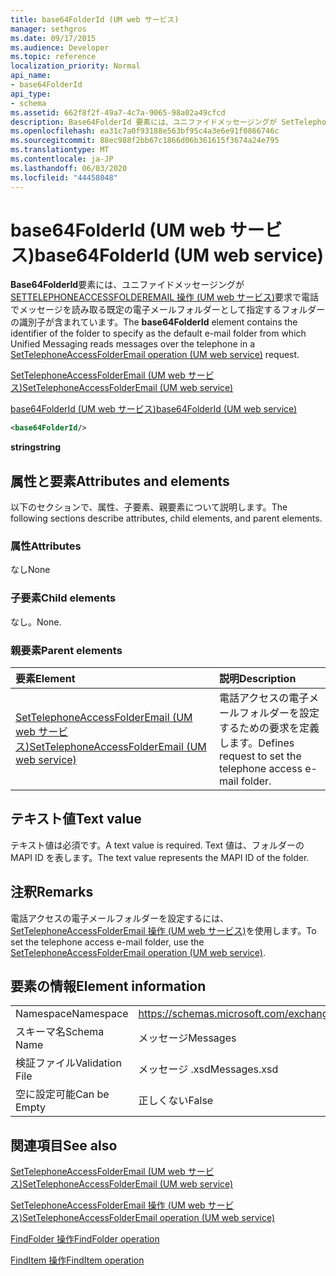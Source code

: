 ```yaml
---
title: base64FolderId (UM web サービス)
manager: sethgros
ms.date: 09/17/2015
ms.audience: Developer
ms.topic: reference
localization_priority: Normal
api_name:
- base64FolderId
api_type:
- schema
ms.assetid: 662f8f2f-49a7-4c7a-9065-98a02a49cfcd
description: Base64FolderId 要素には、ユニファイドメッセージングが SetTelephoneAccessFolderEmail 操作 (UM web サービス) 要求で電話でメッセージを読み取る既定の電子メールフォルダーとして指定するフォルダーの識別子が含まれています。
ms.openlocfilehash: ea31c7a0f93188e563bf95c4a3e6e91f0866746c
ms.sourcegitcommit: 88ec988f2bb67c1866d06b361615f3674a24e795
ms.translationtype: MT
ms.contentlocale: ja-JP
ms.lasthandoff: 06/03/2020
ms.locfileid: "44458048"
---
```

# <a name="base64folderid-um-web-service"></a><span data-ttu-id="a8783-103">base64FolderId (UM web サービス)</span><span class="sxs-lookup"><span data-stu-id="a8783-103">base64FolderId (UM web service)</span></span>

<span data-ttu-id="a8783-104">**Base64FolderId**要素には、ユニファイドメッセージングが[SETTELEPHONEACCESSFOLDEREMAIL 操作 (UM web サービス)](settelephoneaccessfolderemail-operation-um-web-service.md)要求で電話でメッセージを読み取る既定の電子メールフォルダーとして指定するフォルダーの識別子が含まれています。</span><span class="sxs-lookup"><span data-stu-id="a8783-104">The **base64FolderId** element contains the identifier of the folder to specify as the default e-mail folder from which Unified Messaging reads messages over the telephone in a [SetTelephoneAccessFolderEmail operation (UM web service)](settelephoneaccessfolderemail-operation-um-web-service.md) request.</span></span> 
  
[<span data-ttu-id="a8783-105">SetTelephoneAccessFolderEmail (UM web サービス)</span><span class="sxs-lookup"><span data-stu-id="a8783-105">SetTelephoneAccessFolderEmail (UM web service)</span></span>](settelephoneaccessfolderemail-um-web-service.md)
  
[<span data-ttu-id="a8783-106">base64FolderId (UM web サービス)</span><span class="sxs-lookup"><span data-stu-id="a8783-106">base64FolderId (UM web service)</span></span>](base64folderid-um-web-service.md)
  
```xml
<base64FolderId/>
```

 <span data-ttu-id="a8783-107">**string**</span><span class="sxs-lookup"><span data-stu-id="a8783-107">**string**</span></span>
## <a name="attributes-and-elements"></a><span data-ttu-id="a8783-108">属性と要素</span><span class="sxs-lookup"><span data-stu-id="a8783-108">Attributes and elements</span></span>

<span data-ttu-id="a8783-109">以下のセクションで、属性、子要素、親要素について説明します。</span><span class="sxs-lookup"><span data-stu-id="a8783-109">The following sections describe attributes, child elements, and parent elements.</span></span>
  
### <a name="attributes"></a><span data-ttu-id="a8783-110">属性</span><span class="sxs-lookup"><span data-stu-id="a8783-110">Attributes</span></span>

<span data-ttu-id="a8783-111">なし</span><span class="sxs-lookup"><span data-stu-id="a8783-111">None</span></span>
  
### <a name="child-elements"></a><span data-ttu-id="a8783-112">子要素</span><span class="sxs-lookup"><span data-stu-id="a8783-112">Child elements</span></span>

<span data-ttu-id="a8783-113">なし。</span><span class="sxs-lookup"><span data-stu-id="a8783-113">None.</span></span>
  
### <a name="parent-elements"></a><span data-ttu-id="a8783-114">親要素</span><span class="sxs-lookup"><span data-stu-id="a8783-114">Parent elements</span></span>

|<span data-ttu-id="a8783-115">**要素**</span><span class="sxs-lookup"><span data-stu-id="a8783-115">**Element**</span></span>|<span data-ttu-id="a8783-116">**説明**</span><span class="sxs-lookup"><span data-stu-id="a8783-116">**Description**</span></span>|
|:-----|:-----|
|[<span data-ttu-id="a8783-117">SetTelephoneAccessFolderEmail (UM web サービス)</span><span class="sxs-lookup"><span data-stu-id="a8783-117">SetTelephoneAccessFolderEmail (UM web service)</span></span>](settelephoneaccessfolderemail-um-web-service.md) <br/> |<span data-ttu-id="a8783-118">電話アクセスの電子メールフォルダーを設定するための要求を定義します。</span><span class="sxs-lookup"><span data-stu-id="a8783-118">Defines request to set the telephone access e-mail folder.</span></span>  <br/> |
   
## <a name="text-value"></a><span data-ttu-id="a8783-119">テキスト値</span><span class="sxs-lookup"><span data-stu-id="a8783-119">Text value</span></span>

<span data-ttu-id="a8783-120">テキスト値は必須です。</span><span class="sxs-lookup"><span data-stu-id="a8783-120">A text value is required.</span></span> <span data-ttu-id="a8783-121">Text 値は、フォルダーの MAPI ID を表します。</span><span class="sxs-lookup"><span data-stu-id="a8783-121">The text value represents the MAPI ID of the folder.</span></span>
  
## <a name="remarks"></a><span data-ttu-id="a8783-122">注釈</span><span class="sxs-lookup"><span data-stu-id="a8783-122">Remarks</span></span>

<span data-ttu-id="a8783-123">電話アクセスの電子メールフォルダーを設定するには、 [SetTelephoneAccessFolderEmail 操作 (UM web サービス)](settelephoneaccessfolderemail-operation-um-web-service.md)を使用します。</span><span class="sxs-lookup"><span data-stu-id="a8783-123">To set the telephone access e-mail folder, use the [SetTelephoneAccessFolderEmail operation (UM web service)](settelephoneaccessfolderemail-operation-um-web-service.md).</span></span>
  
## <a name="element-information"></a><span data-ttu-id="a8783-124">要素の情報</span><span class="sxs-lookup"><span data-stu-id="a8783-124">Element information</span></span>

|||
|:-----|:-----|
|<span data-ttu-id="a8783-125">Namespace</span><span class="sxs-lookup"><span data-stu-id="a8783-125">Namespace</span></span>  <br/> |https://schemas.microsoft.com/exchange/services/2006/messages  <br/> |
|<span data-ttu-id="a8783-126">スキーマ名</span><span class="sxs-lookup"><span data-stu-id="a8783-126">Schema Name</span></span>  <br/> |<span data-ttu-id="a8783-127">メッセージ</span><span class="sxs-lookup"><span data-stu-id="a8783-127">Messages</span></span>  <br/> |
|<span data-ttu-id="a8783-128">検証ファイル</span><span class="sxs-lookup"><span data-stu-id="a8783-128">Validation File</span></span>  <br/> |<span data-ttu-id="a8783-129">メッセージ .xsd</span><span class="sxs-lookup"><span data-stu-id="a8783-129">Messages.xsd</span></span>  <br/> |
|<span data-ttu-id="a8783-130">空に設定可能</span><span class="sxs-lookup"><span data-stu-id="a8783-130">Can be Empty</span></span>  <br/> |<span data-ttu-id="a8783-131">正しくない</span><span class="sxs-lookup"><span data-stu-id="a8783-131">False</span></span>  <br/> |
   
## <a name="see-also"></a><span data-ttu-id="a8783-132">関連項目</span><span class="sxs-lookup"><span data-stu-id="a8783-132">See also</span></span>



[<span data-ttu-id="a8783-133">SetTelephoneAccessFolderEmail (UM web サービス)</span><span class="sxs-lookup"><span data-stu-id="a8783-133">SetTelephoneAccessFolderEmail (UM web service)</span></span>](settelephoneaccessfolderemail-um-web-service.md)
  
[<span data-ttu-id="a8783-134">SetTelephoneAccessFolderEmail 操作 (UM web サービス)</span><span class="sxs-lookup"><span data-stu-id="a8783-134">SetTelephoneAccessFolderEmail operation (UM web service)</span></span>](settelephoneaccessfolderemail-operation-um-web-service.md)
  
[<span data-ttu-id="a8783-135">FindFolder 操作</span><span class="sxs-lookup"><span data-stu-id="a8783-135">FindFolder operation</span></span>](findfolder-operation.md)
  
[<span data-ttu-id="a8783-136">FindItem 操作</span><span class="sxs-lookup"><span data-stu-id="a8783-136">FindItem operation</span></span>](finditem-operation.md)

